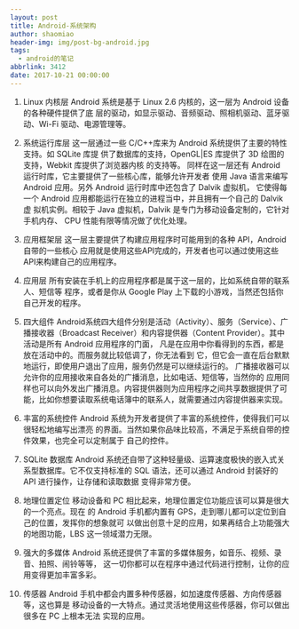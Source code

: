 ```yaml
---
layout: post
title: Android-系统架构
author: shaomiao
header-img: img/post-bg-android.jpg
tags:
  - android的笔记
abbrlink: 3412
date: 2017-10-21 00:00:00
---
```

1. Linux 内核层
Android 系统是基于 Linux 2.6 内核的，这一层为 Android 设备的各种硬件提供了底
层的驱动，如显示驱动、音频驱动、照相机驱动、蓝牙驱动、Wi-Fi 驱动、电源管理等。
2. 系统运行库层
这一层通过一些 C/C++库来为 Android 系统提供了主要的特性支持。如 SQLite 库提
供了数据库的支持，OpenGL|ES 库提供了 3D 绘图的支持，Webkit 库提供了浏览器内核
的支持等。
同样在这一层还有 Android 运行时库，它主要提供了一些核心库，能够允许开发者
使用 Java 语言来编写 Android 应用。另外 Android 运行时库中还包含了 Dalvik 虚拟机，
它使得每一个 Android 应用都能运行在独立的进程当中，并且拥有一个自己的 Dalvik 虚
拟机实例。相较于 Java 虚拟机，Dalvik 是专门为移动设备定制的，它针对手机内存、
CPU 性能有限等情况做了优化处理。
3. 应用框架层
这一层主要提供了构建应用程序时可能用到的各种 API，Android 自带的一些核心
应用就是使用这些API完成的，开发者也可以通过使用这些API来构建自己的应用程序。
4. 应用层
所有安装在手机上的应用程序都是属于这一层的，比如系统自带的联系人、短信等
程序，或者是你从 Google Play 上下载的小游戏，当然还包括你自己开发的程序。

1. 四大组件
Android系统四大组件分别是活动（Activity）、服务（Service）、广播接收器（Broadcast
Receiver）和内容提供器（Content Provider）。其中活动是所有 Android 应用程序的门面，
凡是在应用中你看得到的东西，都是放在活动中的。而服务就比较低调了，你无法看到
它，但它会一直在后台默默地运行，即使用户退出了应用，服务仍然是可以继续运行的。
广播接收器可以允许你的应用接收来自各处的广播消息，比如电话、短信等，当然你的
应用同样也可以向外发出广播消息。内容提供器则为应用程序之间共享数据提供了可
能，比如你想要读取系统电话簿中的联系人，就需要通过内容提供器来实现。
2. 丰富的系统控件
Android 系统为开发者提供了丰富的系统控件，使得我们可以很轻松地编写出漂亮
的界面。当然如果你品味比较高，不满足于系统自带的控件效果，也完全可以定制属于
自己的控件。
3. SQLite 数据库
Android 系统还自带了这种轻量级、运算速度极快的嵌入式关系型数据库。它不仅支持标准的 SQL 语法，还可以通过 Android 封装好的 API 进行操作，让存储和读取数据
变得非常方便。
4. 地理位置定位
移动设备和 PC 相比起来，地理位置定位功能应该可以算是很大的一个亮点。现在
的 Android 手机都内置有 GPS，走到哪儿都可以定位到自己的位置，发挥你的想象就可
以做出创意十足的应用，如果再结合上功能强大的地图功能，LBS 这一领域潜力无限。
5. 强大的多媒体
Android 系统还提供了丰富的多媒体服务，如音乐、视频、录音、拍照、闹铃等等，
这一切你都可以在程序中通过代码进行控制，让你的应用变得更加丰富多彩。
6. 传感器
Android 手机中都会内置多种传感器，如加速度传感器、方向传感器等，这也算是
移动设备的一大特点。通过灵活地使用这些传感器，你可以做出很多在 PC 上根本无法
实现的应用。
